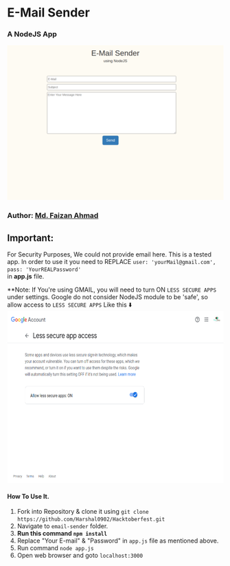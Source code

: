 # E-Mail Sender
### A NodeJS App
<img src="./screenshot.png" alt="App Screenshot" style="height: 360px; width:540px;"/>
<br>

### Author: [Md. Faizan Ahmad](https://github.com/ahmadfaizan965)

## Important:

For Security Purposes, We could not provide email here. This is a tested app. In order to use it you need to 
REPLACE ``` user: 'yourMail@gmail.com', pass: 'YourREALPassword' ```  
in **app.js** file.

**Note: If You're using GMAIL, you will need to turn ON `LESS SECURE APPS` under settings. Google do not consider NodeJS module to be 'safe', so allow access to `LESS SECURE APPS` Like this ⬇️
<br>
<img src="./googleSettings.png" alt="Allow Access to Less Secure App" style="height: 400px; width:600px;"/>

#### How To Use It.
1. Fork into Repository & clone it using `git clone https://github.com/Harshal0902/Hacktoberfest.git`
2. Navigate to `email-sender` folder.
3. **Run this command `npm install`**
3. Replace "Your E-mail" & "Password" in `app.js` file as mentioned above.
4. Run command `node app.js`
5. Open web browser and goto `localhost:3000`
